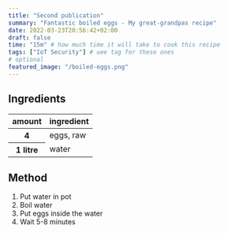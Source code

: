 ```yaml
---
title: "Second publication"
summary: "Fantastic boiled eggs - My great-grandpas recipe"
date: 2022-03-23T20:56:42+02:00
draft: false
time: "15m" # how much time it will take to cook this recipe
tags: ["IoT Security"] # uee tag for these ones
# optional
featured_image: "/boiled-eggs.png"
---
```

## Ingredients

<table>
    <thead>
        <tr>
            <!-- table header -->
            <th>amount</th>
            <th>ingredient</th>
        </tr>
    </thead>
    <tbody>
        <tr>
            <th>4</th>
            <td>eggs, raw</td>
        </tr>
        <tr>
            <th>1 litre</th>
            <td>water</td>
        </tr>
    </tbody>
</table>

## Method

1. Put water in pot
2. Boil water
3. Put eggs inside the water
4. Wait 5-8 minutes
